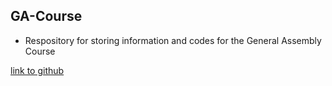## GA-Course
* Respository for storing information and codes for the General Assembly Course

[link to github](https://github.com)
